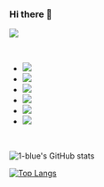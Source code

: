 ### Hi there 👋

<a href="https://velog.io/@1-blue"><img src="https://img.shields.io/badge/velog-brightgreen?style=flat-square&logo=V&logoColor=white&link=https://velog.io/@1-blue"/></a>

<br />

<ul>
  <li>
    <img src="https://img.shields.io/badge/HTML-orange?style=flat-square&logo=HTML5&logoColor=white" />
  </li>
  <li>
    <img src="https://img.shields.io/badge/CSS-blue?style=flat-square&logo=CSS3&logoColor=white" />
  </li>
  <li>
    <img src="https://img.shields.io/badge/JavaScript-yellow?style=flat-square&logo=JavaScript&logoColor=white" />
  </li>
  <li>
    <img src="https://img.shields.io/badge/React.js-informational?style=flat-square&logo=React&logoColor=white" />
  </li>
  <li>
    <img src="https://img.shields.io/badge/Vue.js-brightgreen?style=flat-square&logo=Vue.js&logoColor=white" />
  </li>
  <li>
    <img src="https://img.shields.io/badge/Docker-blue?style=flat-square&logo=Docker&logoColor=white" />
  </li>
</ul>

<br />

![1-blue's GitHub stats](https://github-readme-stats.vercel.app/api?username=1-blue&theme=midnight-purple&show_icons=true)

[![Top Langs](https://github-readme-stats.vercel.app/api/top-langs/?username=1-blue&layout=compact&theme=dark&langs_count=8)](https://github.com/anuraghazra/github-readme-stats)
